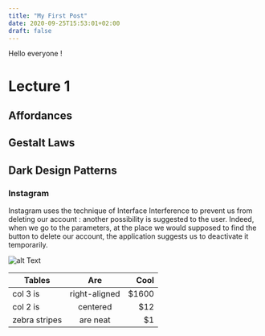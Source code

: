 ```yaml
---
title: "My First Post"
date: 2020-09-25T15:53:01+02:00
draft: false
---
```


Hello everyone !

# Lecture 1

## Affordances

## Gestalt Laws 

## Dark Design Patterns

### Instagram

Instagram uses the technique of Interface Interference to prevent us from deleting our account : another possibility is suggested to the user. 
Indeed, when we go to the parameters, at the place we would supposed to find the button to delete our account,
the application suggests us to deactivate it temporarily. 

![alt Text](https://user-images.githubusercontent.com/71452847/94283460-4e574f00-ff51-11ea-98ec-89fb033f3eac.JPG "Image 1")





| Tables        | Are           | Cool  |
| ------------- |:-------------:| -----:|
| col 3 is      | right-aligned | $1600 |
| col 2 is      | centered      |   $12 |
| zebra stripes | are neat      |    $1 |

